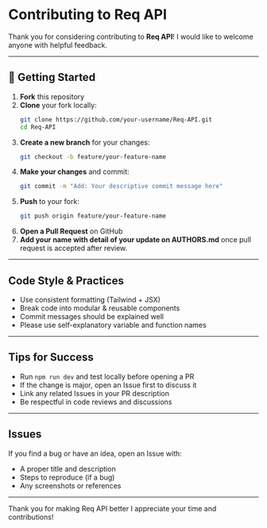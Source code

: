 
# Contributing to Req API
Thank you for considering contributing to **Req API**! I would like to welcome anyone with helpful feedback.

---

## 🔧 Getting Started
1. **Fork** this repository
2. **Clone** your fork locally:
   ```bash
   git clone https://github.com/your-username/Req-API.git
   cd Req-API
   ```
3. **Create a new branch** for your changes:
   ```bash
   git checkout -b feature/your-feature-name
   ```
4. **Make your changes** and commit:
   ```bash
   git commit -m "Add: Your descriptive commit message here"
   ```
5. **Push** to your fork:
   ```bash
   git push origin feature/your-feature-name
   ```
6. **Open a Pull Request** on GitHub
7. **Add your name with detail of your update on AUTHORS.md** once pull request is accepted after review.

---

## Code Style & Practices
- Use consistent formatting (Tailwind + JSX)
- Break code into modular & reusable components
- Commit messages should be explained well
- Please use self-explanatory variable and function names

---

## Tips for Success
- Run `npm run dev` and test locally before opening a PR
- If the change is major, open an Issue first to discuss it
- Link any related Issues in your PR description
- Be respectful in code reviews and discussions

---

## Issues
If you find a bug or have an idea, open an Issue with:
- A proper title and description
- Steps to reproduce (if a bug)
- Any screenshots or references

---

Thank you for making Req API better
I appreciate your time and contributions!